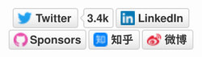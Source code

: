 <p align="center">
	<a href="https://twitter.com/saul_ventura__"><img src="imgs/twitter.svg" alt="Twitter"></a>
	<a href="https://www.linkedin.com/in/saul-ventura/"><img src="imgs/linkedin.svg" alt="LinkedIn"></a>
	<a href="https://www.instagram.com/saul_ventura__/"><img src="imgs/sponsors.svg" alt="Sponsors"></a>
	<a href="https://public.tableau.com/profile/saul.ventura"><img src="imgs/zhihu.svg" alt="知乎"></a>
	<a href="https://medium.com/@saul.ventura"><img src="imgs/weibo.svg" alt="Blog"></a>
</p>
